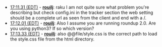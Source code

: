 * <a href="#17:11.31" id="17:11.31">17:11.31 (EDT)</a> - __[rouilj](https://github.com/rouilj)__: raku I am not quite sure what problem you're describing but check config.ini in the tracker section the web setting should be a complete url as seen from the client and end with a /.
* <a href="#17:12.01" id="17:12.01">17:12.01 (EDT)</a> - __[rouilj](https://github.com/rouilj)__: Also I assume you are running roundup 2.0. Are you using python3? If so which version?
* <a href="#17:13.33" id="17:13.33">17:13.33 (EDT)</a> - __[rouilj](https://github.com/rouilj)__: also @@file/style.css is the correct path to load the style.css file from the html directory.
